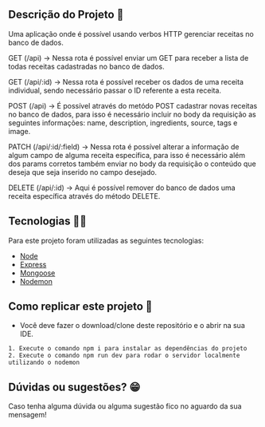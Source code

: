 ## Descrição do Projeto :ledger:

Uma aplicação onde é possível usando verbos HTTP gerenciar receitas no banco de dados.

GET (/api) -> Nessa rota é possível enviar um GET para receber a lista de todas receitas cadastradas no banco de dados.

GET (/api/:id) -> Nessa rota é possível receber os dados de uma receita individual, sendo necessário passar o ID referente a esta receita.

POST (/api) -> É possível através do metódo POST cadastrar novas receitas no banco de dados, para isso é necessário incluir no body da requisição as seguintes informações: name, description, ingredients, source, tags e image.

PATCH (/api/:id/:field) -> Nessa rota é possível alterar a informação de algum campo de alguma receita específica, para isso é necessário além dos params corretos também enviar no body da requisição o conteúdo que deseja que seja inserido no campo desejado.

DELETE (/api/:id) -> Aqui é possível remover do banco de dados uma receita específica através do método DELETE.

## Tecnologias :man_technologist:

Para este projeto foram utilizadas as seguintes tecnologias:

- [Node](https://nodejs.org/en/)
- [Express](https://expressjs.com/pt-br/)
- [Mongoose](https://mongoosejs.com/)
- [Nodemon](https://nodemon.io/)

## Como replicar este projeto :dvd:

- Você deve fazer o download/clone deste repositório e o abrir na sua IDE.

```
1. Execute o comando npm i para instalar as dependências do projeto
2. Execute o comando npm run dev para rodar o servidor localmente utilizando o nodemon
```

## Dúvidas ou sugestões? :grin:

Caso tenha alguma dúvida ou alguma sugestão fico no aguardo da sua mensagem!
